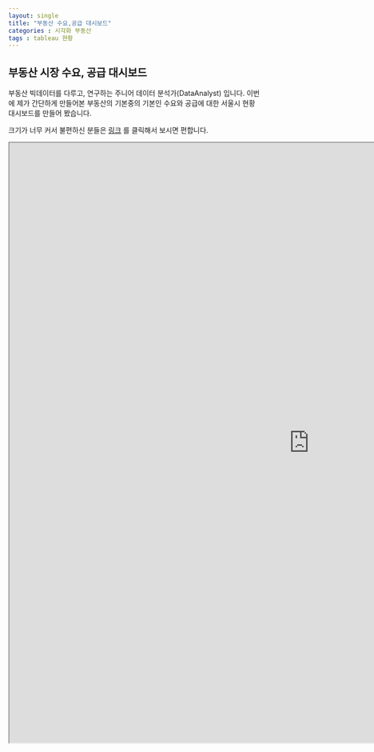 ```yaml
---
layout: single
title: "부동산 수요,공급 대시보드"
categories : 시각화 부동산
tags : tableau 현황 
---
```


## 부동산 시장 수요, 공급 대시보드 

부동산 빅데이터를 다루고, 연구하는 주니어 데이터 분석가(DataAnalyst) 입니다. 이번에 제가 간단하게 만들어본 부동산의 기본중의 기본인 수요와 공급에 대한 서울시 현황 대시보드를 만들어 봤습니다. 

크기가 너무 커서 불편하신 분들은 [링크](https://public.tableau.com/views/_16805813148150/sheet21?:language=ko-KR&:display_count=n&:origin=viz_share_link) 를 클릭해서 보시면 편합니다. 


<iframe src = "https://public.tableau.com/views/_16805813148150/sheet21?:showVizHome=no&amp;:embed=true" width = "1200" height="1200"></ifame>
